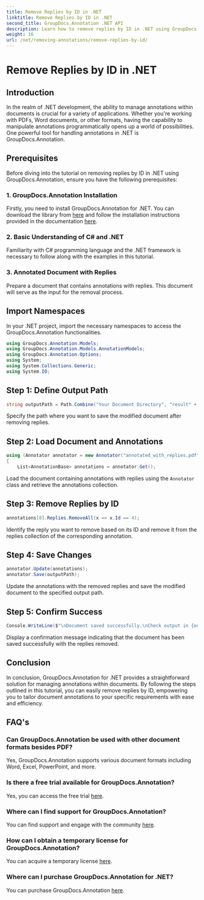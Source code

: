 ```yaml
---
title: Remove Replies by ID in .NET
linktitle: Remove Replies by ID in .NET
second_title: GroupDocs.Annotation .NET API
description: Learn how to remove replies by ID in .NET using GroupDocs.Annotation. Follow our step-by-step tutorial for efficient document annotation management.
weight: 16
url: /net/removing-annotations/remove-replies-by-id/
---
```


# Remove Replies by ID in .NET

## Introduction
In the realm of .NET development, the ability to manage annotations within documents is crucial for a variety of applications. Whether you're working with PDFs, Word documents, or other formats, having the capability to manipulate annotations programmatically opens up a world of possibilities. One powerful tool for handling annotations in .NET is GroupDocs.Annotation.
## Prerequisites
Before diving into the tutorial on removing replies by ID in .NET using GroupDocs.Annotation, ensure you have the following prerequisites:
### 1. GroupDocs.Annotation Installation
Firstly, you need to install GroupDocs.Annotation for .NET. You can download the library from [here](https://releases.groupdocs.com/annotation/net/) and follow the installation instructions provided in the documentation [here](https://tutorials.groupdocs.com/annotation/net/).
### 2. Basic Understanding of C# and .NET
Familiarity with C# programming language and the .NET framework is necessary to follow along with the examples in this tutorial.
### 3. Annotated Document with Replies
Prepare a document that contains annotations with replies. This document will serve as the input for the removal process.

## Import Namespaces
In your .NET project, import the necessary namespaces to access the GroupDocs.Annotation functionalities.
```csharp
using GroupDocs.Annotation.Models;
using GroupDocs.Annotation.Models.AnnotationModels;
using GroupDocs.Annotation.Options;
using System;
using System.Collections.Generic;
using System.IO;
```
## Step 1: Define Output Path
```csharp
string outputPath = Path.Combine("Your Document Directory", "result" + Path.GetExtension("input.pdf"));
```
Specify the path where you want to save the modified document after removing replies.
## Step 2: Load Document and Annotations
```csharp
using (Annotator annotator = new Annotator("annotated_with_replies.pdf"))
{
    List<AnnotationBase> annotations = annotator.Get();
```
Load the document containing annotations with replies using the `Annotator` class and retrieve the annotations collection.
## Step 3: Remove Replies by ID
```csharp
annotations[0].Replies.RemoveAll(x => x.Id == 4);
```
Identify the reply you want to remove based on its ID and remove it from the replies collection of the corresponding annotation.
## Step 4: Save Changes
```csharp
annotator.Update(annotations);
annotator.Save(outputPath);
```
Update the annotations with the removed replies and save the modified document to the specified output path.
## Step 5: Confirm Success
```csharp
Console.WriteLine($"\nDocument saved successfully.\nCheck output in {outputPath}.");
```
Display a confirmation message indicating that the document has been saved successfully with the replies removed.

## Conclusion
In conclusion, GroupDocs.Annotation for .NET provides a straightforward solution for managing annotations within documents. By following the steps outlined in this tutorial, you can easily remove replies by ID, empowering you to tailor document annotations to your specific requirements with ease and efficiency.
## FAQ's
### Can GroupDocs.Annotation be used with other document formats besides PDF?
Yes, GroupDocs.Annotation supports various document formats including Word, Excel, PowerPoint, and more.
### Is there a free trial available for GroupDocs.Annotation?
Yes, you can access the free trial [here](https://releases.groupdocs.com/).
### Where can I find support for GroupDocs.Annotation?
You can find support and engage with the community [here](https://forum.groupdocs.com/c/annotation/10).
### How can I obtain a temporary license for GroupDocs.Annotation?
You can acquire a temporary license [here](https://purchase.groupdocs.com/temporary-license/).
### Where can I purchase GroupDocs.Annotation for .NET?
You can purchase GroupDocs.Annotation [here](https://purchase.groupdocs.com/buy).
